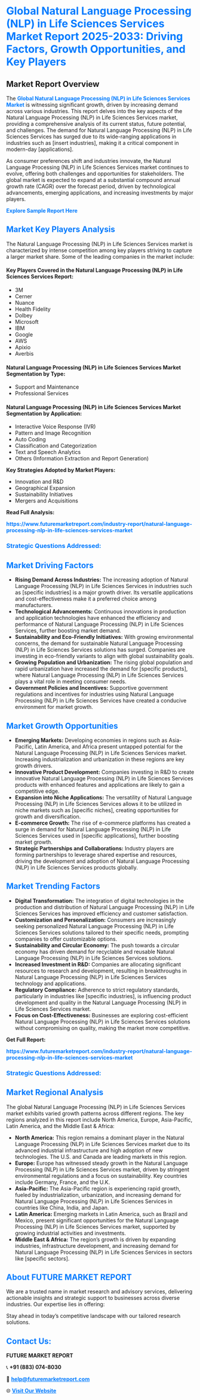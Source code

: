 <h1 style="color: #007BFF;">Global Natural Language Processing (NLP) in Life Sciences Services Market Report 2025-2033: Driving Factors, Growth Opportunities, and Key Players</h1>

<section id="overview">
<h2>Market Report Overview</h2>
<p>The <a href="https://www.futuremarketreport.com/industry-report/natural-language-processing-nlp-in-life-sciences-services-market" style="color: #007BFF; text-decoration: none;"><strong>Global Natural Language Processing (NLP) in Life Sciences Services Market</strong></a> is witnessing significant growth, driven by increasing demand across various industries. This report delves into the key aspects of the Natural Language Processing (NLP) in Life Sciences Services market, providing a comprehensive analysis of its current status, future potential, and challenges. The demand for Natural Language Processing (NLP) in Life Sciences Services has surged due to its wide-ranging applications in industries such as [insert industries], making it a critical component in modern-day [applications].</p>
<p>As consumer preferences shift and industries innovate, the Natural Language Processing (NLP) in Life Sciences Services market continues to evolve, offering both challenges and opportunities for stakeholders. The global market is expected to expand at a substantial compound annual growth rate (CAGR) over the forecast period, driven by technological advancements, emerging applications, and increasing investments by major players.</p>
</section>

<section id="overview">
<p><a href="https://www.futuremarketreport.com/request-sample/reportId=51965" style="color: #007BFF; text-decoration: none;"><strong>Explore Sample Report Here</strong></a></p>
</section>

<section id="key-players">
<h2 style="color: #007BFF;">Market Key Players Analysis</h2>
<p>The Natural Language Processing (NLP) in Life Sciences Services market is characterized by intense competition among key players striving to capture a larger market share. Some of the leading companies in the market include:</p>
<h4>Key Players Covered in the Natural Language Processing (NLP) in Life Sciences Services Report:</h4>
<ul><li>3M</li><li>Cerner</li><li>Nuance</li><li>Health Fidelity</li><li>Dolbey</li><li>Microsoft</li><li>IBM</li><li>Google</li><li>AWS</li><li>Apixio</li><li>Averbis</li></ul>
<h4>Natural Language Processing (NLP) in Life Sciences Services Market Segmentation by Type:</h4>
<ul><li>Support and Maintenance</li><li>Professional Services</li></ul>

<h4>Natural Language Processing (NLP) in Life Sciences Services Market Segmentation by Application:</h4>
<ul><li>Interactive Voice Response (IVR)</li><li>Pattern and Image Recognition</li><li>Auto Coding</li><li>Classification and Categorization</li><li>Text and Speech Analytics</li><li>Others (Information Extraction and Report Generation)</li></ul>
<p><strong>Key Strategies Adopted by Market Players:</strong></p>
<ul>
<li>Innovation and R&D</li>
<li>Geographical Expansion</li>
<li>Sustainability Initiatives</li>
<li>Mergers and Acquisitions</li>
</ul>
</section>

<section>
<p><strong>Read Full Analysis: </strong></p><a href="https://www.futuremarketreport.com/industry-report/natural-language-processing-nlp-in-life-sciences-services-market" style="color: #007BFF; text-decoration: none;"><strong>https://www.futuremarketreport.com/industry-report/natural-language-processing-nlp-in-life-sciences-services-market</strong></a>
<h3 style="color: #007BFF;">Strategic Questions Addressed:</h3>
</section>

<section id="driving-factors">
<h2 style="color: #007BFF;">Market Driving Factors</h2>
<ul>
<li><strong>Rising Demand Across Industries:</strong> The increasing adoption of Natural Language Processing (NLP) in Life Sciences Services in industries such as [specific industries] is a major growth driver. Its versatile applications and cost-effectiveness make it a preferred choice among manufacturers.</li>
<li><strong>Technological Advancements:</strong> Continuous innovations in production and application technologies have enhanced the efficiency and performance of Natural Language Processing (NLP) in Life Sciences Services, further boosting market demand.</li>
<li><strong>Sustainability and Eco-Friendly Initiatives:</strong> With growing environmental concerns, the demand for sustainable Natural Language Processing (NLP) in Life Sciences Services solutions has surged. Companies are investing in eco-friendly variants to align with global sustainability goals.</li>
<li><strong>Growing Population and Urbanization:</strong> The rising global population and rapid urbanization have increased the demand for [specific products], where Natural Language Processing (NLP) in Life Sciences Services plays a vital role in meeting consumer needs.</li>
<li><strong>Government Policies and Incentives:</strong> Supportive government regulations and incentives for industries using Natural Language Processing (NLP) in Life Sciences Services have created a conducive environment for market growth.</li>
</ul>
</section>

<section id="growth-opportunities">
<h2 style="color: #007BFF;">Market Growth Opportunities</h2>
<ul>
<li><strong>Emerging Markets:</strong> Developing economies in regions such as Asia-Pacific, Latin America, and Africa present untapped potential for the Natural Language Processing (NLP) in Life Sciences Services market. Increasing industrialization and urbanization in these regions are key growth drivers.</li>
<li><strong>Innovative Product Development:</strong> Companies investing in R&D to create innovative Natural Language Processing (NLP) in Life Sciences Services products with enhanced features and applications are likely to gain a competitive edge.</li>
<li><strong>Expansion into Niche Applications:</strong> The versatility of Natural Language Processing (NLP) in Life Sciences Services allows it to be utilized in niche markets such as [specific niches], creating opportunities for growth and diversification.</li>
<li><strong>E-commerce Growth:</strong> The rise of e-commerce platforms has created a surge in demand for Natural Language Processing (NLP) in Life Sciences Services used in [specific applications], further boosting market growth.</li>
<li><strong>Strategic Partnerships and Collaborations:</strong> Industry players are forming partnerships to leverage shared expertise and resources, driving the development and adoption of Natural Language Processing (NLP) in Life Sciences Services products globally.</li>
</ul>
</section>

<section id="trending-factors">
<h2 style="color: #007BFF;">Market Trending Factors</h2>
<ul>
<li><strong>Digital Transformation:</strong> The integration of digital technologies in the production and distribution of Natural Language Processing (NLP) in Life Sciences Services has improved efficiency and customer satisfaction.</li>
<li><strong>Customization and Personalization:</strong> Consumers are increasingly seeking personalized Natural Language Processing (NLP) in Life Sciences Services solutions tailored to their specific needs, prompting companies to offer customizable options.</li>
<li><strong>Sustainability and Circular Economy:</strong> The push towards a circular economy has driven demand for recyclable and reusable Natural Language Processing (NLP) in Life Sciences Services solutions.</li>
<li><strong>Increased Investment in R&D:</strong> Companies are allocating significant resources to research and development, resulting in breakthroughs in Natural Language Processing (NLP) in Life Sciences Services technology and applications.</li>
<li><strong>Regulatory Compliance:</strong> Adherence to strict regulatory standards, particularly in industries like [specific industries], is influencing product development and quality in the Natural Language Processing (NLP) in Life Sciences Services market.</li>
<li><strong>Focus on Cost-Effectiveness:</strong> Businesses are exploring cost-efficient Natural Language Processing (NLP) in Life Sciences Services solutions without compromising on quality, making the market more competitive.</li>
</ul>
</section>

<section>
<p><strong>Get Full Report: </strong></p><a href="https://www.futuremarketreport.com/industry-report/natural-language-processing-nlp-in-life-sciences-services-market" style="color: #007BFF; text-decoration: none;"><strong>https://www.futuremarketreport.com/industry-report/natural-language-processing-nlp-in-life-sciences-services-market</strong></a>
<h3 style="color: #007BFF;">Strategic Questions Addressed:</h3>
</section>


<section id="regional-analysis">
<h2 style="color: #007BFF;">Market Regional Analysis</h2>
<p>The global Natural Language Processing (NLP) in Life Sciences Services market exhibits varied growth patterns across different regions. The key regions analyzed in this report include North America, Europe, Asia-Pacific, Latin America, and the Middle East & Africa:</p>
<ul>
<li><strong>North America:</strong> This region remains a dominant player in the Natural Language Processing (NLP) in Life Sciences Services market due to its advanced industrial infrastructure and high adoption of new technologies. The U.S. and Canada are leading markets in this region.</li>
<li><strong>Europe:</strong> Europe has witnessed steady growth in the Natural Language Processing (NLP) in Life Sciences Services market, driven by stringent environmental regulations and a focus on sustainability. Key countries include Germany, France, and the U.K.</li>
<li><strong>Asia-Pacific:</strong> The Asia-Pacific region is experiencing rapid growth, fueled by industrialization, urbanization, and increasing demand for Natural Language Processing (NLP) in Life Sciences Services in countries like China, India, and Japan.</li>
<li><strong>Latin America:</strong> Emerging markets in Latin America, such as Brazil and Mexico, present significant opportunities for the Natural Language Processing (NLP) in Life Sciences Services market, supported by growing industrial activities and investments.</li>
<li><strong>Middle East & Africa:</strong> The region’s growth is driven by expanding industries, infrastructure development, and increasing demand for Natural Language Processing (NLP) in Life Sciences Services in sectors like [specific sectors].</li>
</ul>
</section>

<footer>
<h2 style="color: #007BFF;">About FUTURE MARKET REPORT</h2>
<p>We are a trusted name in market research and advisory services, delivering actionable insights and strategic support to businesses across diverse industries. Our expertise lies in offering:</p>

<p>Stay ahead in today’s competitive landscape with our tailored research solutions.</p>

<h2 style="color: #007BFF;">Contact Us:</h2>
<p><strong>FUTURE MARKET REPORT</strong></p>
<p>📞 <strong>+91 (883) 074-8030</strong></p>
<p>📧 <strong><a href="mailto:help@futuremarketreport.com" style="color: #007BFF;">help@futuremarketreport.com</a></strong></p>
<p>🌐 <strong><a href="https://www.futuremarketreport.com/" style="color: #007BFF;">Visit Our Website</a></strong></p>
</footer>